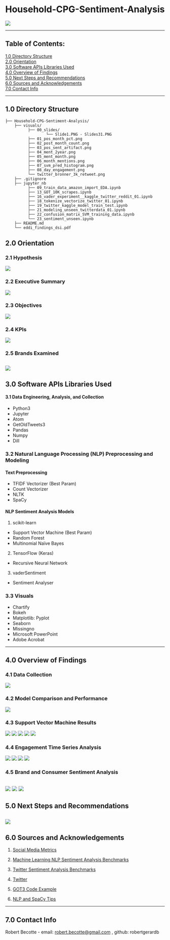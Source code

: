 # Household-CPG-Sentiment-Analysis

![](./visuals/00_slides/Slide1.PNG)

---
## Table of Contents:
[1.0 Directory Structure](#10-directory-structure)<br>
[2.0 Orientation](#20-orientation)<br>
[3.0 Software APIs Libraries Used](#30-software-apis-libraries-used)<br>
[4.0 Overview of Findings](#40-high-level-overview-of-findings)<br>
[5.0 Next Steps and Recommendations](#50-next-steps-and-recommendations)<br>
[6.0 Sources and Acknowledgements](#60-sources-and-acknowledgements)<br>
[7.0 Contact Info](#70-contact-info)<br>

---
## 1.0 Directory Structure
```
├── Household-CPG-Sentiment-Analysis/
    ├── visuals/
          ├── 00_slides/
                  └── Slide1.PNG - Slides31.PNG    
          ├── 01_pos_month_pct.png
          ├── 02_post_month_count.png
          ├── 03_pos_sent_artifact.png
          ├── 04_ment_2year.png
          ├── 05_ment_month.png
          ├── 06_month_mentions.png
          ├── 07_svm_pred_histogram.png
          ├── 08_day_engagement.png
          └── twitter_bronner_3k_retweet.png
    ├── .gitignore
    ├── jupyter_nb
          ├── 09_train_data_amazon_import_EDA.ipynb
          ├── 13_GOT_10K_scrapes.ipynb
          ├── 16_vader_experiment__kaggle_twitter_reddit_01.ipynb
          ├── 18_tokenize_vectorize_twitter_01.ipynb
          ├── 19_twitter_kaggle_model_train_test.ipynb
          ├── 21_modeling_unseen_twitterdata_01.ipynb
          ├── 22_confusion_matrix_SVM_training_data.ipynb
          └── 23_sentiment_unseen.ipynb
    ├── README.md
    └── eddi_findings_dsi.pdf
```    
## 2.0 Orientation

### 2.1 Hypothesis
![](./visuals/00_slides/Slide3.PNG)

### 2.2 Executive Summary
![](./visuals/00_slides/Slide6.PNG)

### 2.3 Objectives
![](./visuals/00_slides/Slide5.PNG)

### 2.4 KPIs
![](./visuals/00_slides/Slide7.PNG)

### 2.5 Brands Examined
![](./visuals/00_slides/Slide8.PNG)
---
## 3.0 Software APIs Libraries Used

#### 3.1 Data Engineering, Analysis, and Collection
- Python3
- Jupyter
- Atom
- GetOldTweets3
- Pandas
- Numpy
- Dill

### 3.2 Natural Language Processing (NLP) Preprocessing and Modeling
#### Text Preprocessing
- TFIDF Vectorizer (Best Param)
- Count Vectorizer
- NLTK
- SpaCy
#### NLP Sentiment Analysis Models
1. scikit-learn
- Support Vector Machine (Best Param)
- Random Forest
- Multinomial Naïve Bayes
2. TensorFlow (Keras)
- Recursive Neural Network
3. vaderSentiment
- Sentiment Analyser

### 3.3 Visuals
- Chartify
- Bokeh
- Matplotlib: Pyplot
- Seaborn
- Missingno
- Microsoft PowerPoint
- Adobe Acrobat
---
## 4.0 Overview of Findings

### 4.1 Data Collection
![](./visuals/00_slides/Slide10.PNG)

### 4.2 Model Comparison and Performance
![](./visuals/00_slides/Slide13.PNG)

### 4.3 Support Vector Machine Results
![](./visuals/00_slides/Slide14.PNG)
![](./visuals/00_slides/Slide15.PNG)
![](./visuals/00_slides/Slide16.PNG)
![](./visuals/00_slides/Slide17.PNG)
![](./visuals/00_slides/Slide20.PNG)

### 4.4 Engagement Time Series Analysis
![](./visuals/00_slides/Slide21.PNG)
![](./visuals/00_slides/Slide22.PNG)
![](./visuals/00_slides/Slide23.PNG)
![](./visuals/00_slides/Slide24.PNG)

### 4.5 Brand and Consumer Sentiment Analysis
![](./visuals/00_slides/Slide26.PNG)
![](./visuals/00_slides/Slide28.PNG)
![](./visuals/00_slides/Slide29.PNG)
---
## 5.0 Next Steps and Recommendations
![](./visuals/00_slides/Slide31.PNG)
---
## 6.0 Sources and Acknowledgements
1. <a href="https://sproutsocial.com/insights/twitter-mentions/">Social Media Metrics</a>

2. <a href="http://nlpprogress.com/english/sentiment_analysis.html">Machine Learning NLP Sentiment Analysis Benchmarks</a>

3. <a href="https://pdfs.semanticscholar.org/d0a5/21c8cc0508f1003f3e1d1fbf49780d9062f7.pdf">Twitter Sentiment Analysis Benchmarks</a>

4. <a href="http://twitter.com>NLP Sentiment Analysis Benchmarks">Twitter</a>

5. <a href="https://towardsdatascience.com/how-to-scrape-tweets-from-twitter-59287e20f0f1">GOT3 Code Example</a>

6. <a href="https://towardsdatascience.com/machine-learning-for-text-classification-using-spacy-in-python-b276b4051a49">NLP and SpaCy Tips</a>
---
## 7.0 Contact Info
Robert Becotte - email: robert.becotte@gmail.com , github: robertgerardb <br>
